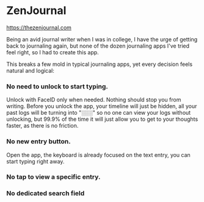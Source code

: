 # ZenJournal

https://thezenjournal.com

Being an avid journal writer when I was in college, I have the urge of getting back to journaling again, but none of the dozen journaling apps I've tried feel right, so I had to create this app.

This breaks a few mold in typical journaling apps, yet every decision feels natural and logical:

### No need to unlock to start typing. 

Unlock with FaceID only when needed. Nothing should stop you from writing. Before you unlock the app, your timeline will just be hidden, all your past logs will be turning into "░░░" so no one can view your logs without unlocking, but 99.9% of the time it will just allow you to get to your thoughts faster, as there is no friction.

### No new entry button. 

Open the app, the keyboard is already focused on the text entry, you can start typing right away.

### No tap to view a specific entry.

### No dedicated search field

